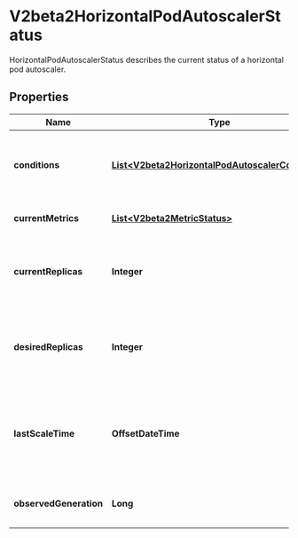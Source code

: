 

# V2beta2HorizontalPodAutoscalerStatus

HorizontalPodAutoscalerStatus describes the current status of a horizontal pod autoscaler.

## Properties

| Name | Type | Description | Notes |
|------------ | ------------- | ------------- | -------------|
|**conditions** | [**List&lt;V2beta2HorizontalPodAutoscalerCondition&gt;**](V2beta2HorizontalPodAutoscalerCondition.md) | conditions is the set of conditions required for this autoscaler to scale its target, and indicates whether or not those conditions are met. |  [optional] |
|**currentMetrics** | [**List&lt;V2beta2MetricStatus&gt;**](V2beta2MetricStatus.md) | currentMetrics is the last read state of the metrics used by this autoscaler. |  [optional] |
|**currentReplicas** | **Integer** | currentReplicas is current number of replicas of pods managed by this autoscaler, as last seen by the autoscaler. |  |
|**desiredReplicas** | **Integer** | desiredReplicas is the desired number of replicas of pods managed by this autoscaler, as last calculated by the autoscaler. |  |
|**lastScaleTime** | **OffsetDateTime** | lastScaleTime is the last time the HorizontalPodAutoscaler scaled the number of pods, used by the autoscaler to control how often the number of pods is changed. |  [optional] |
|**observedGeneration** | **Long** | observedGeneration is the most recent generation observed by this autoscaler. |  [optional] |



